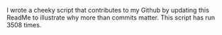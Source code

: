 I wrote a cheeky script that contributes to my Github by updating this ReadMe to illustrate why more than commits matter. This script has run 3508 times.